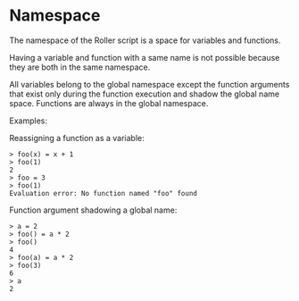# Namespace

The namespace of the Roller script is a space for variables and functions.

Having a variable and function with a same name is not possible because they are both in the same namespace.

All variables belong to the global namespace except the function arguments that exist only during the function execution and shadow the global name space.
Functions are always in the global namespace.

Examples:

Reassigning a function as a variable:
```
> foo(x) = x + 1
> foo(1)
2
> foo = 3
> foo(1)
Evaluation error: No function named "foo" found
```

Function argument shadowing a global name:
```
> a = 2
> foo() = a * 2
> foo()
4
> foo(a) = a * 2
> foo(3)
6
> a
2
```
